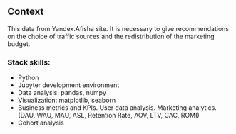 
## Context

This data from Yandex.Afisha site. It is necessary to give recommendations on the choice of traffic sources and the redistribution of the marketing budget.


### Stack skills:
- Python
- Jupyter development environment
- Data analysis: pandas, numpy
- Visualization: matplotlib, seaborn
- Business metrics and KPIs. User data analysis. Marketing analytics.  (DAU, WAU, MAU, ASL, Retention Rate, AOV, LTV, CAC, ROMI)
- Сohort analysis
